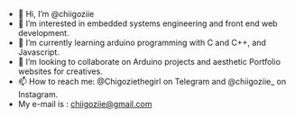 - 👋 Hi, I’m @chiigoziie
- 👀 I’m interested in embedded systems engineering and front end web development.
- 🌱 I’m currently learning arduino programming with C and C++, and Javascript.
- 💞️ I’m looking to collaborate on Arduino projects and aesthetic Portfolio websites for creatives.
- 📫 How to reach me: @Chigoziethegirl on Telegram and @chiigoziie_ on Instagram.
- My e-mail is : chiigoziie@gmail.com

<!---
chiigoziie/chiigoziie is a ✨ special ✨ repository because its `README.md` (this file) appears on your GitHub profile.
You can click the Preview link to take a look at your changes.
--->
